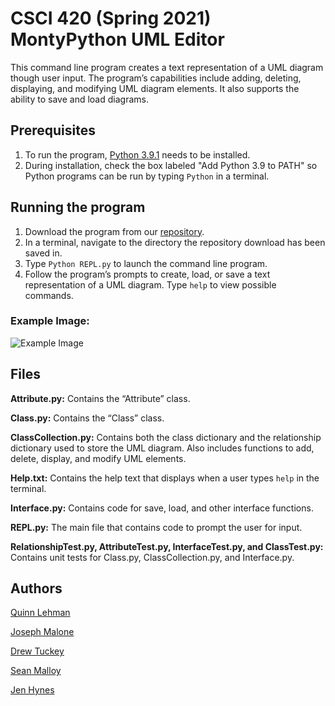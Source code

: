 # CSCI 420 (Spring 2021) MontyPython UML Editor

This command line program creates a text representation of a UML diagram though user input. The program’s capabilities include adding, deleting, displaying, and modifying UML diagram elements. It also supports the ability to save and load diagrams.

## Prerequisites
1. To run the program, [Python 3.9.1](https://www.python.org/downloads/) needs to be installed.
1. During installation, check the box labeled "Add Python 3.9 to PATH" so Python programs can be run by typing `Python` in a terminal.

## Running the program
1. Download the program from our [repository](https://github.com/mucsci-students/2021sp-420-MontyPython).
1. In a terminal, navigate to the directory the repository download has been saved in.
1. Type `Python REPL.py` to launch the command line program.
1. Follow the program’s prompts to create, load, or save a text representation of a UML diagram. Type `help` to view possible commands. 

### Example Image:  
![Example Image](https://i.imgur.com/3SAMIFe.png)

## Files
**Attribute.py:** Contains the “Attribute” class.

**Class.py:** Contains the “Class” class.

**ClassCollection.py:** Contains both the class dictionary and the relationship dictionary used to store the UML diagram. Also includes functions to add, delete, display, and modify UML elements. 

**Help.txt:** Contains the help text that displays when a user types `help` in the terminal.
  
**Interface.py:** Contains code for save, load, and other interface functions.

**REPL.py:** The main file that contains code to prompt the user for input.

**RelationshipTest.py, AttributeTest.py, InterfaceTest.py, and ClassTest.py:** Contains unit tests for Class.py, ClassCollection.py, and Interface.py.

## Authors
[Quinn Lehman](https://github.com/qlehman)

[Joseph Malone](https://github.com/jmalone35)

[Drew Tuckey](https://github.com/aptuckey)

[Sean Malloy](https://github.com/sfmalloy)

[Jen Hynes](https://github.com/Jen04)
